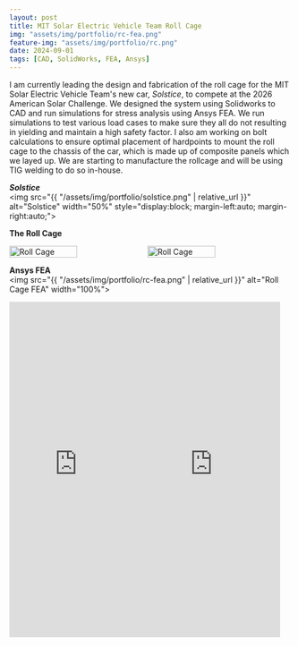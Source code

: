 ```yaml
---
layout: post
title: MIT Solar Electric Vehicle Team Roll Cage
img: "assets/img/portfolio/rc-fea.png"
feature-img: "assets/img/portfolio/rc.png"
date: 2024-09-01
tags: [CAD, SolidWorks, FEA, Ansys]
---
```


I am currently leading the design and fabrication of the roll cage for the MIT Solar Electric Vehicle Team's new car, _Solstice_, to compete at the 2026 American Solar Challenge. We designed the system using Solidworks to CAD and run simulations for stress analysis using Ansys FEA. We run simulations to test various load cases to make sure they all do not resulting in yielding and maintain a high safety factor. I also am working on bolt calculations to ensure optimal placement of hardpoints to mount the roll cage to the chassis of the car, which is made up of composite panels which we layed up. We are starting to manufacture the rollcage and will be using TIG welding to do so in-house.

**_Solstice_**  
<img src="{{ "/assets/img/portfolio/solstice.png" | relative_url }}"
     alt="Solstice"
     width="50%"
     style="display:block; margin-left:auto; margin-right:auto;">
     
**The Roll Cage**  
<div style="display: flex;">
    <img src="{{ "/assets/img/portfolio/rc.png" | relative_url }}" alt="Roll Cage" style="width: 49%;">
    <img src="{{ "/assets/img/portfolio/solstice-inside.png" | relative_url }}" alt="Roll Cage" style="width: 49%;">
</div>


**Ansys FEA**  
<img src="{{ "/assets/img/portfolio/rc-fea.png" | relative_url }}" alt="Roll Cage FEA" width="100%">

<iframe width="48%" height="600"
        src="https://www.youtube.com/embed/Yhg5BniK5aU?mute=1"
        title="YouTube video player"
        frameborder="0"
        allowfullscreen></iframe><iframe width="48%" height="600"
        src="https://www.youtube.com/embed/7fqz2cTJykw?mute=1"
        title="YouTube video player"
        frameborder="0"
        allowfullscreen></iframe>
